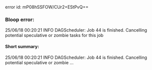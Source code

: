 error id: mP08hSSFOW/CUr2+EStPvQ==
### Bloop error:

25/06/18 00:20:21 INFO DAGScheduler: Job 44 is finished. Cancelling potential speculative or zombie tasks for this job
#### Short summary: 

25/06/18 00:20:21 INFO DAGScheduler: Job 44 is finished. Cancelling potential speculative or zombie ...